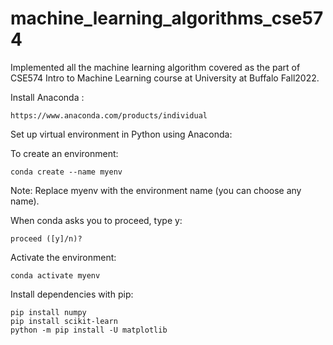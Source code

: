 # machine_learning_algorithms_cse574
Implemented all the machine learning algorithm covered as the part of CSE574 Intro to Machine Learning course at University at Buffalo Fall2022.

Install Anaconda :
    
    https://www.anaconda.com/products/individual

Set up virtual environment in Python using Anaconda:

To create an environment:
    
    conda create --name myenv

Note: Replace myenv with the environment name (you can choose any name).

When conda asks you to proceed, type y:
  
    proceed ([y]/n)?

Activate the environment:
    
    conda activate myenv
    
Install dependencies with pip:

    pip install numpy
    pip install scikit-learn
    python -m pip install -U matplotlib
